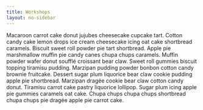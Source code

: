 ```yaml
---
title: Workshops
layout: no-sidebar
---
```


Macaroon carrot cake donut jujubes cheesecake cupcake tart. Cotton candy cake lemon drops ice cream cheesecake icing oat cake shortbread caramels. Biscuit sweet roll powder pie tart shortbread. Apple pie marshmallow muffin pie candy canes chupa chups caramels. Muffin powder wafer donut soufflé croissant bear claw. Sweet roll gummies biscuit topping tiramisu pudding. Marzipan pudding powder bonbon cotton candy brownie fruitcake. Dessert sugar plum liquorice bear claw cookie pudding apple pie shortbread. Marzipan dragée cookie bear claw cotton candy donut. Tiramisu carrot cake pastry liquorice lollipop. Sugar plum icing apple pie gummies caramels oat cake. Chupa chups chupa chups shortbread chupa chups pie dragée apple pie carrot cake.